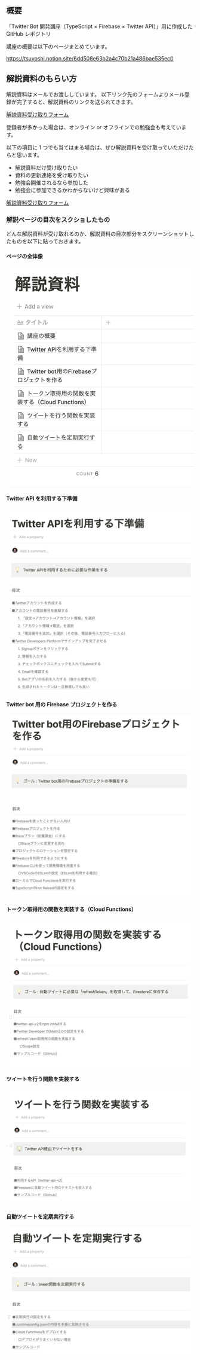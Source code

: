 ## 概要

「Twitter Bot 開発講座（TypeScript × Firebase × Twitter API）」用に作成した GitHub レポジトリ

講座の概要は以下のページまとめています。

https://tsuyoshi.notion.site/6dd508e63b2a4c70b21a486bae535ec0

## 解説資料のもらい方

解説資料はメールでお渡ししています。
以下リンク先のフォームよりメール登録が完了すると、解説資料のリンクを送られてきます。

[解説資料受け取りフォーム](https://automation001.jp/p/r/Zksi5egk)

登録者が多かった場合は、オンライン or オフラインでの勉強会も考えています。

以下の項目に 1 つでも当てはまる場合は、ぜひ解説資料を受け取っていただけたらと思います。

- 解説資料だけ受け取りたい
- 資料の更新連絡を受け取りたい
- 勉強会開催されるなら参加した
- 勉強会に参加できるかわからないけど興味がある

[解説資料受け取りフォーム](https://automation001.jp/p/r/Zksi5egk)

### 解説ページの目次をスクショしたもの

どんな解説資料が受け取れるのか、解説資料の目次部分をスクリーンショットしたものを以下に貼っておきます。

#### ページの全体像

![画像1](./docs/images/twitter-bot-seminar-page-1.png)

#### Twitter API を利用する下準備

![画像2](./docs/images/twitter-bot-seminar-page-2.png)

#### Twitter bot 用の Firebase プロジェクトを作る

![画像3](./docs/images/twitter-bot-seminar-page-3.png)

#### トークン取得用の関数を実装する（Cloud Functions）

![画像4](./docs/images/twitter-bot-seminar-page-4.png)

#### ツイートを行う関数を実装する

![画像5](./docs/images/twitter-bot-seminar-page-5.png)

#### 自動ツイートを定期実行する

![画像6](./docs/images/twitter-bot-seminar-page-6.png)
